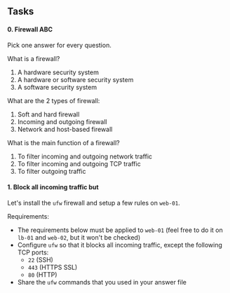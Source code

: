 Tasks
-----

#### 0\. Firewall ABC

Pick one answer for every question.

What is a firewall?

1.  A hardware security system
2.  A hardware or software security system
3.  A software security system

What are the 2 types of firewall:

1.  Soft and hard firewall
2.  Incoming and outgoing firewall
3.  Network and host-based firewall

What is the main function of a firewall?

1.  To filter incoming and outgoing network traffic
2.  To filter incoming and outgoing TCP traffic
3.  To filter outgoing traffic

#### 1\. Block all incoming traffic but

Let's install the `ufw` firewall and setup a few rules on `web-01`.

Requirements:

-   The requirements below must be applied to `web-01` (feel free to do it on `lb-01` and `web-02`, but it won't be checked)
-   Configure `ufw` so that it blocks all incoming traffic, except the following TCP ports:
    -   `22` (SSH)
    -   `443` (HTTPS SSL)
    -   `80` (HTTP)
-   Share the `ufw` commands that you used in your answer file
